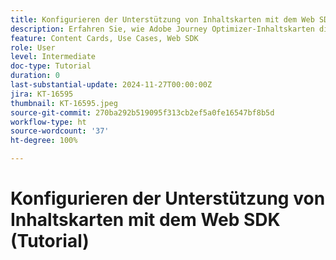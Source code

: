 ```yaml
---
title: Konfigurieren der Unterstützung von Inhaltskarten mit dem Web SDK (Tutorial)
description: Erfahren Sie, wie Adobe Journey Optimizer-Inhaltskarten die Interaktion mit personalisierten Inhalten verbessern und Vorteile, Implementierung, Anwendungsfälle und Tipps abdecken.
feature: Content Cards, Use Cases, Web SDK
role: User
level: Intermediate
doc-type: Tutorial
duration: 0
last-substantial-update: 2024-11-27T00:00:00Z
jira: KT-16595
thumbnail: KT-16595.jpeg
source-git-commit: 270ba292b519095f313cb2ef5a0fe16547bf8b5d
workflow-type: ht
source-wordcount: '37'
ht-degree: 100%

---
```



# Konfigurieren der Unterstützung von Inhaltskarten mit dem Web SDK (Tutorial)

